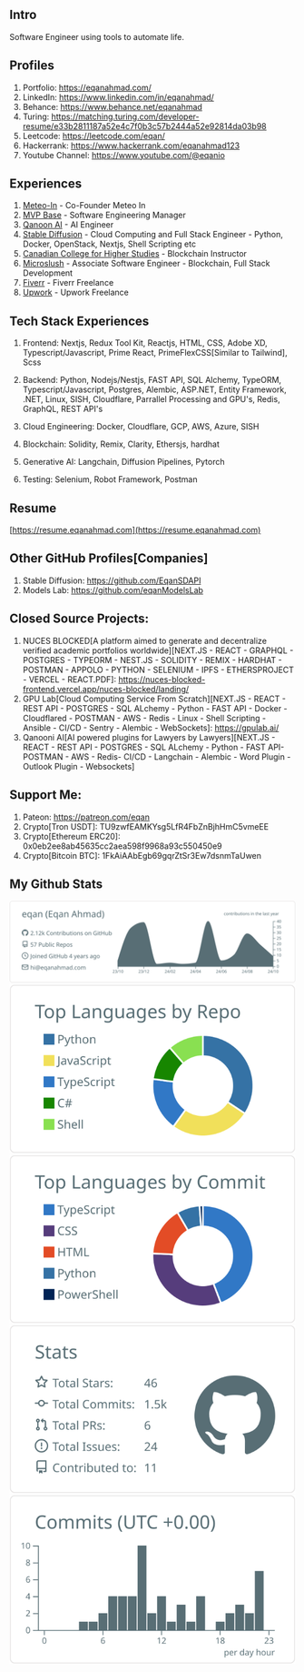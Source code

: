 ## Intro
Software Engineer using tools to automate life.

## Profiles
1. Portfolio: https://eqanahmad.com/
2. LinkedIn: https://www.linkedin.com/in/eqanahmad/
3. Behance: https://www.behance.net/eqanahmad
4. Turing: https://matching.turing.com/developer-resume/e33b2811187a52e4c7f0b3c57b2444a52e92814da03b98
5. Leetcode: https://leetcode.com/eqan/
6. Hackerrank: https://www.hackerrank.com/eqanahmad123
7. Youtube Channel: https://www.youtube.com/@eqanio
   
## Experiences
1. [Meteo-In](https://meteo-in.com/) - Co-Founder Meteo In
2. [MVP Base](http://mvp.meteo-in.com/) - Software Engineering Manager
3. [Qanoon AI](https://qanooni.ai/) - AI Engineer
4. [Stable Diffusion](https://modelslab.com) - Cloud Computing and Full Stack Engineer - Python, Docker, OpenStack, Nextjs, Shell Scripting etc
5. [Canadian College for Higher Studies](https://thecanadiancollege.ca/blockchain-technology-for-beginners-bootcamp/) - Blockchain Instructor
6. [Microslush](https://microslush.com) - Associate Software Engineer - Blockchain, Full Stack Development
7. [Fiverr](https://www.fiverr.com/users/eqanahmad/) - Fiverr Freelance
8. [Upwork](https://www.upwork.com/freelancers/~0188fb01c513f66907) - Upwork Freelance

## Tech Stack Experiences
1. Frontend: Nextjs, Redux Tool Kit, Reactjs, HTML, CSS, Adobe XD, Typescript/Javascript, Prime React, PrimeFlexCSS[Similar to Tailwind], Scss

2. Backend: Python, Nodejs/Nestjs, FAST API, SQL Alchemy, TypeORM, Typescript/Javascript, Postgres, Alembic, ASP.NET, Entity Framework, .NET, Linux, SISH, Cloudflare, Parrallel Processing and GPU's, Redis, GraphQL, REST API's
   
3. Cloud Engineering: Docker, Cloudflare, GCP, AWS, Azure, SISH

4. Blockchain: Solidity, Remix, Clarity, Ethersjs, hardhat

5. Generative AI: Langchain, Diffusion Pipelines, Pytorch

6. Testing: Selenium, Robot Framework, Postman

## Resume
[https://resume.eqanahmad.com](https://resume.eqanahmad.com)

## Other GitHub Profiles[Companies]
1. Stable Diffusion: https://github.com/EqanSDAPI
2. Models Lab: https://github.com/eqanModelsLab

## Closed Source Projects:
1. NUCES BLOCKED[A platform aimed to generate and decentralize verified academic portfolios worldwide][NEXT.JS - REACT - GRAPHQL - POSTGRES - TYPEORM - NEST.JS - SOLIDITY - REMIX - HARDHAT - POSTMAN - APPOLO - PYTHON - SELENIUM - IPFS - ETHERSPROJECT - VERCEL - REACT.PDF]: https://nuces-blocked-frontend.vercel.app/nuces-blocked/landing/
2. GPU Lab[Cloud Computing Service From Scratch][NEXT.JS - REACT - REST API - POSTGRES - SQL ALchemy - Python - FAST API - Docker - Cloudflared - POSTMAN - AWS - Redis - Linux - Shell Scripting - Ansible - CI/CD - Sentry - Alembic - WebSockets]: https://gpulab.ai/
3. Qanooni AI[AI powered plugins for Lawyers by Lawyers][NEXT.JS - REACT - REST API - POSTGRES - SQL ALchemy - Python - FAST API- POSTMAN - AWS - Redis- CI/CD - Langchain - Alembic - Word Plugin - Outlook Plugin - Websockets]

## Support Me:
1. Pateon: https://patreon.com/eqan
2. Crypto[Tron USDT]: TU9zwfEAMKYsg5LfR4FbZnBjhHmC5vmeEE
3. Crypto[Ethereum ERC20]: 0x0eb2ee8ab45635cc2aea598f9968a93c550450e9
4. Crypto[Bitcoin BTC]: 1FkAiAAbEgb69gqrZtSr3Ew7dsnmTaUwen

## My Github Stats
[![](https://raw.githubusercontent.com/eqan/eqan/master/profile-summary-card-output/default/0-profile-details.svg)](https://github.com/vn7n24fzkq/github-profile-summary-cards)
[![](https://raw.githubusercontent.com/eqan/eqan/master/profile-summary-card-output/default/1-repos-per-language.svg)](https://github.com/vn7n24fzkq/github-profile-summary-cards) [![](https://raw.githubusercontent.com/eqan/eqan/master/profile-summary-card-output/default/2-most-commit-language.svg)](https://github.com/vn7n24fzkq/github-profile-summary-cards)
[![](https://raw.githubusercontent.com/eqan/eqan/master/profile-summary-card-output/default/3-stats.svg)](https://github.com/vn7n24fzkq/github-profile-summary-cards) [![](https://raw.githubusercontent.com/eqan/eqan/master/profile-summary-card-output/default/4-productive-time.svg)](https://github.com/vn7n24fzkq/github-profile-summary-cards)



